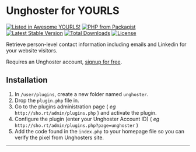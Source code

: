 # Unghoster for YOURLS

[![Listed in Awesome YOURLS!](https://img.shields.io/badge/Awesome-YOURLS-C5A3BE)](https://github.com/YOURLS/awesome-yourls/)
[![PHP from Packagist](https://img.shields.io/packagist/php-v/thefrosty/yourls-unghoster.svg)]()
[![Latest Stable Version](https://img.shields.io/packagist/v/thefrosty/yourls-unghoster.svg)](https://packagist.org/packages/thefrosty/yourls-unghoster)
[![Total Downloads](https://img.shields.io/packagist/dt/thefrosty/yourls-unghoster.svg)](https://packagist.org/packages/thefrosty/yourls-unghoster)
[![License](https://img.shields.io/packagist/l/thefrosty/yourls-unghoster.svg)](https://packagist.org/thefrosty/yourls-unghoster)

Retrieve person-level contact information including emails and Linkedin for your website visitors.

Requires an Unghoster account, [signup for free](https://frosty.me/unghoster).

Installation
------------
1. In `/user/plugins`, create a new folder named `unghoster`.
2. Drop the `plugin.php` file in.
3. Go to the plugins administration page ( *eg* `http://sho.rt/admin/plugins.php` ) and activate the plugin.
4. Configure the plugin (enter your Unghoster Account ID) ( *eg* `http://sho.rt/admin/plugins.php?page=unghoster` )
5. Add the code found in the `index.php` to your homepage file so you can verify the pixel from Unghosters site.

---
